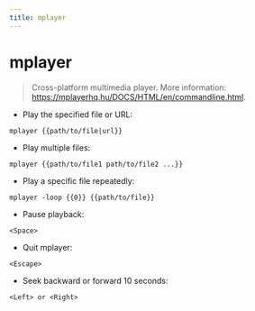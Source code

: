 ```yaml
---
title: mplayer
---
```

# mplayer

> Cross-platform multimedia player.
> More information: <https://mplayerhq.hu/DOCS/HTML/en/commandline.html>.

- Play the specified file or URL:

`mplayer {{path/to/file|url}}`

- Play multiple files:

`mplayer {{path/to/file1 path/to/file2 ...}}`

- Play a specific file repeatedly:

`mplayer -loop {{0}} {{path/to/file}}`

- Pause playback:

`<Space>`

- Quit mplayer:

`<Escape>`

- Seek backward or forward 10 seconds:

`<Left> or <Right>`
